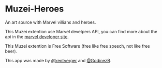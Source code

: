 Muzei-Heroes
============

An art source with Marvel villians and heroes.

This Muzei extention use Marvel develpers API, you can find more about the api in the [marvel developer site](http://developer.marvel.com/).

This Muzei extention is Free Software (free like free speech, not like free beer).

This app was made by [@kentverger](http://twitter.com/kentverger) and [@GodinezB](http://twitter.com/GodinezB).
